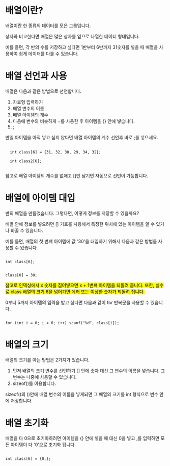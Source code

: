 # 배열이란?

배열이란 한 종류의 데이터를 모은 그룹입니다.

상자와 비교한다면 배열은 많은 상자를 옆으로 나열한 데이터 형태입니다.

예를 들면, 각 반의 수를 저장하고 싶다면 1반부터 6반까지 31숫자를 넣을 때 배열을 사용하여 쉽게 데이터를 다룰 수 있습니다.

# 배열 선언과 사용

배열은 다음과 같은 방법으로 선언합니다.

1. 자료형 입력하기
2. 배열 변수의 이름
3. 배열 아이템의 개수
4. 다음에 변수와 비슷하게 =를 사용한 후 아이템을 {} 안에 넣습니다.
5. ;

만일 아이템을 아직 넣고 싶지 않다면 배열 아이템의 계수 선언후 바로 ;를 넣으세요.

<pre>
  <code>
  int class[6] = {31, 32, 30, 29, 34, 32};

  int class2[6];
  </code>
</pre>

참고로 배열 아이템의 개수를 없애고 []만 남기면 자동으로 선언이 가능합니다.

# 배열에 아이템 대입

반의 배열을 만들었습니다. 그렇다면, 어떻게 정보를 저장할 수 있을까요?

배열 안에 정보를 넣으려면 [] 기호를 사용해서 특정한 위치에 있는 아이템을 알 수 있거나 바꿀 수 있습니다.

예를 들면, 배열의 첫 번쨰 아이템에 값 '30'을 대입하기 위해서 다음과 같은 방법을 사용할 수 있습니다.

<code>
int class[6];

class[0] = 30;
</code>

<mark>참고로 인덱싱에서 x 숫자를 집어넣으면 x + 1번쨰 아이템을 되돌려 줍니다. 또한, 실수로 class 배열의 크기 6을 넘어가면 에러 또는 이상한 숫자가 되돌려 집니다.</mark>

0부터 5까지 아이템의 입력을 받고 싶다면 다음과 같이 for 반복문을 사용할 수 있습니다.

<code>
for (int i = 0; i < 6; i++) scanf("%d", class[i]);
</code>

# 배열의 크기

배열의 크기를 아는 방법은 2가지가 있습니다.

1. 먼저 배열의 크기 변수를 선언하기 [] 안에 숫자 대신 그 변수의 이름을 넣습니다. 그 변수는 나중에 사용할 수 있습니다.
2. sizeof()를 이용합니다.

sizeof()의 ()안에 배열 변수의 이름을 넣게되면 그 배열의 크기를 int 형식으로 변수 안에 저장합니다.

# 배열 초기화

배열을 다 0으로 초기화하려면 아이템을 {} 안에 넣을 때 대신 0을 넣고 ,를 입력하면 모든 아이템이 다 '0'으로 초기화 됩니다.

<code>
int class[6] = {0,};
</code>
